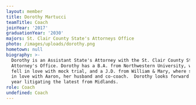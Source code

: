 ```yaml
---
layout: member
title: Dorothy Martucci
teamTitle: Coach
joinYear: '2017'
graduationYear: '2030'
majors: St. Clair County State's Attorneys Office
photo: /images/uploads/dorothy.png
hometown: null
biography: >-
  Dorothy is an Assistant State's Attorney with the St. Clair County State's
  Attorney's Office. Dorothy has a B.A. from Northwestern University, where she
  fell in love with mock trial, and a J.D. from William & Mary, where she fell
  in love with Aaron, her husband and co-coach.  Dorothy looks forward to a new
  year litigating the latest from Midlands.
role: Coach
undefined: Coach
---
```




